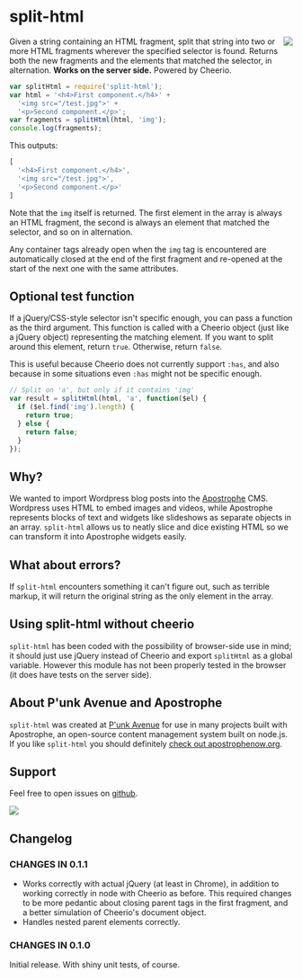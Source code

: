 split-html
==========

<a href="http://apostrophenow.org/"><img src="https://raw.githubusercontent.com/punkave/split-html/master/logos/logo-box-madefor.png" align="right" /></a>

Given a string containing an HTML fragment, split that string into two or more HTML fragments wherever the specified selector is found. Returns both the new fragments and the elements that matched the selector, in alternation. **Works on the server side.** Powered by Cheerio.

```javascript
var splitHtml = require('split-html');
var html = '<h4>First component.</h4>' +
  '<img src="/test.jpg">' +
  '<p>Second component.</p>';
var fragments = splitHtml(html, 'img');
console.log(fragments);
```

This outputs:

```javascript
[
  '<h4>First component.</h4>',
  '<img src="/test.jpg">',
  '<p>Second component.</p>'
]
```

Note that the `img` itself is returned. The first element in the array is always an HTML fragment, the second is always an element that matched the selector, and so on in alternation.

Any container tags already open when the `img` tag is encountered are automatically closed at the end of the first fragment and re-opened at the start of the next one with the same attributes.

## Optional test function

If a jQuery/CSS-style selector isn't specific enough, you can pass a function as the third argument. This function is called with a Cheerio object (just like a jQuery object) representing the matching element. If you want to split around this element, return `true`. Otherwise, return `false`.

This is useful because Cheerio does not currently support `:has`, and also because in some situations even `:has` might not be specific enough.

```javascript
// Split on 'a', but only if it contains 'img'
var result = splitHtml(html, 'a', function($el) {
  if ($el.find('img').length) {
    return true;
  } else {
    return false;
  }
});
```

## Why?

We wanted to import Wordpress blog posts into the [Apostrophe](http://apostrophenow.org) CMS. Wordpress uses HTML to embed images and videos, while Apostrophe represents blocks of text and widgets like slideshows as separate objects in an array. `split-html` allows us to neatly slice and dice existing HTML so we can transform it into Apostrophe widgets easily.

## What about errors?

If `split-html` encounters something it can't figure out, such as terrible markup, it will return the original string as the only element in the array.

## Using split-html without cheerio

`split-html` has been coded with the possibility of browser-side use in mind; it should just use jQuery instead of Cheerio and export `splitHtml` as a global variable. However this module has not been properly tested in the browser (it does have tests on the server side).

## About P'unk Avenue and Apostrophe

`split-html` was created at [P'unk Avenue](http://punkave.com) for use in many projects built with Apostrophe, an open-source content management system built on node.js. If you like `split-html` you should definitely [check out apostrophenow.org](http://apostrophenow.org).

## Support

Feel free to open issues on [github](http://github.com/punkave/split-html).

<a href="http://punkave.com/"><img src="https://raw.githubusercontent.com/punkave/split-html/master/logos/logo-box-builtby.png" /></a>

## Changelog

### CHANGES IN 0.1.1

* Works correctly with actual jQuery (at least in Chrome), in addition to working correctly in node with Cheerio as before. This required changes to be more pedantic about closing parent tags in the first fragment, and a better simulation of Cheerio's document object.
* Handles nested parent elements correctly.

### CHANGES IN 0.1.0

Initial release. With shiny unit tests, of course.
